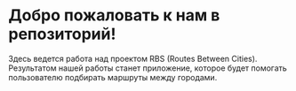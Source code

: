 # Добро пожаловать к нам в репозиторий!
Здесь ведется работа над проектом RBS (Routes Between Cities).
Результатом нашей работы станет приложение, которое будет помогать пользователю подбирать маршруты между городами.
